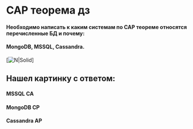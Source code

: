 # CAP теорема дз
#### Необходимо написать к каким системам по CAP теореме относятся перечисленные БД и почему:
#### MongoDB, MSSQL, Cassandra.


[![N|Solid](https://avatars.mds.yandex.net/get-entity_search/7689129/798488049/S600xU_2x)]


## Нашел картинку с ответом:
#### MSSQL CA
#### MongoDB CP
#### Cassandra AP


